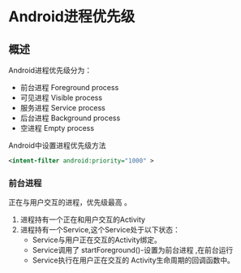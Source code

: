 # Android进程优先级

## 概述

Android进程优先级分为：

- 前台进程 Foreground process
- 可见进程 Visible process
- 服务进程 Service process
- 后台进程 Background process
- 空进程  Empty process

Android中设置进程优先级方法 

```xml
<intent-filter android:priority="1000" >  
```



### 前台进程

正在与用户交互的进程，优先级最高 。

1. 进程持有一个正在和用户交互的Activity
2. 进程持有一个Service,这个Service处于以下状态：
   - Service与用户正在交互的Activity绑定。
   - Service调用了 startForeground()-设置为前台进程  ,在前台运行
   - Service执行在用户正在交互的 Activity生命周期的回调函数中。